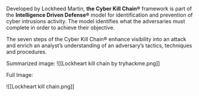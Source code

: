 Developed by Lockheed Martin, **the Cyber Kill Chain®** framework is part of the **Intelligence Driven Defense®** model for identification and prevention of cyber intrusions activity. The model identifies what the adversaries must complete in order to achieve their objective.

The seven steps of the Cyber Kill Chain® enhance visibility into an attack and enrich an analyst’s understanding of an adversary’s tactics, techniques and procedures.

Summarized image:
![[Lockheart kill chain by tryhackme.png]]

Full Image:

![[Lockheart kill chain.png]]